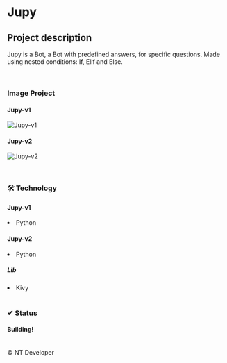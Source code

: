 # Jupy

## Project description

<p>
    Jupy is a Bot, a Bot with predefined answers, for specific questions.
    Made using nested conditions: If, Elif and Else.
</p>

<br>

### Image Project
#### Jupy-v1
![Jupy-v1](caminho/do/arquivo)

#### Jupy-v2
![Jupy-v2](caminho/do/arquivo)

<br>

### 🛠 Technology

#### Jupy-v1
<li> Python </li>

#### Jupy-v2
<li> Python </li>

##### Lib    
<li> Kivy </li>

<br>

### ✔ Status

<h4>Building!</h4>

<br>

<footer>&copy; NT Developer</footer>